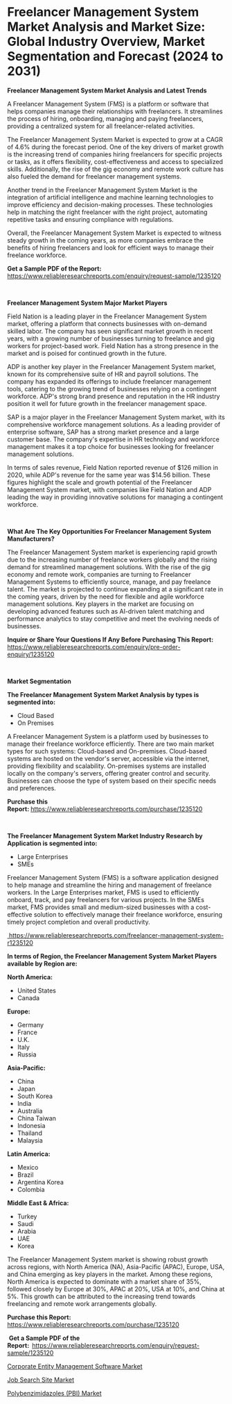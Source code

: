 <p><h1>Freelancer Management System Market Analysis and Market Size: Global Industry Overview, Market Segmentation and Forecast (2024 to 2031)</h1></p><p><strong>Freelancer Management System Market Analysis and Latest Trends</strong></p>
<p><p>A Freelancer Management System (FMS) is a platform or software that helps companies manage their relationships with freelancers. It streamlines the process of hiring, onboarding, managing and paying freelancers, providing a centralized system for all freelancer-related activities.</p><p>The Freelancer Management System Market is expected to grow at a CAGR of 4.6% during the forecast period. One of the key drivers of market growth is the increasing trend of companies hiring freelancers for specific projects or tasks, as it offers flexibility, cost-effectiveness and access to specialized skills. Additionally, the rise of the gig economy and remote work culture has also fueled the demand for freelancer management systems.</p><p>Another trend in the Freelancer Management System Market is the integration of artificial intelligence and machine learning technologies to improve efficiency and decision-making processes. These technologies help in matching the right freelancer with the right project, automating repetitive tasks and ensuring compliance with regulations.</p><p>Overall, the Freelancer Management System Market is expected to witness steady growth in the coming years, as more companies embrace the benefits of hiring freelancers and look for efficient ways to manage their freelance workforce.</p></p>
<p><strong>Get a Sample PDF of the Report:&nbsp;</strong> <a href="https://www.reliableresearchreports.com/enquiry/request-sample/1235120">https://www.reliableresearchreports.com/enquiry/request-sample/1235120</a></p>
<p>&nbsp;</p>
<p><strong>Freelancer Management System Major Market Players</strong></p>
<p><p>Field Nation is a leading player in the Freelancer Management System market, offering a platform that connects businesses with on-demand skilled labor. The company has seen significant market growth in recent years, with a growing number of businesses turning to freelance and gig workers for project-based work. Field Nation has a strong presence in the market and is poised for continued growth in the future.</p><p>ADP is another key player in the Freelancer Management System market, known for its comprehensive suite of HR and payroll solutions. The company has expanded its offerings to include freelancer management tools, catering to the growing trend of businesses relying on a contingent workforce. ADP's strong brand presence and reputation in the HR industry position it well for future growth in the freelancer management space.</p><p>SAP is a major player in the Freelancer Management System market, with its comprehensive workforce management solutions. As a leading provider of enterprise software, SAP has a strong market presence and a large customer base. The company's expertise in HR technology and workforce management makes it a top choice for businesses looking for freelancer management solutions.</p><p>In terms of sales revenue, Field Nation reported revenue of $126 million in 2020, while ADP's revenue for the same year was $14.56 billion. These figures highlight the scale and growth potential of the Freelancer Management System market, with companies like Field Nation and ADP leading the way in providing innovative solutions for managing a contingent workforce.</p></p>
<p>&nbsp;</p>
<p><strong>What Are The Key Opportunities For Freelancer Management System Manufacturers?</strong></p>
<p><p>The Freelancer Management System market is experiencing rapid growth due to the increasing number of freelance workers globally and the rising demand for streamlined management solutions. With the rise of the gig economy and remote work, companies are turning to Freelancer Management Systems to efficiently source, manage, and pay freelance talent. The market is projected to continue expanding at a significant rate in the coming years, driven by the need for flexible and agile workforce management solutions. Key players in the market are focusing on developing advanced features such as AI-driven talent matching and performance analytics to stay competitive and meet the evolving needs of businesses.</p></p>
<p><strong>Inquire or Share Your Questions If Any Before Purchasing This Report:</strong> <a href="https://www.reliableresearchreports.com/enquiry/pre-order-enquiry/1235120">https://www.reliableresearchreports.com/enquiry/pre-order-enquiry/1235120</a></p>
<p>&nbsp;</p>
<p><strong>Market Segmentation</strong></p>
<p><strong>The Freelancer Management System Market Analysis by types is segmented into:</strong></p>
<p><ul><li>Cloud Based</li><li>On Premises</li></ul></p>
<p><p>A Freelancer Management System is a platform used by businesses to manage their freelance workforce efficiently. There are two main market types for such systems: Cloud-based and On-premises. Cloud-based systems are hosted on the vendor's server, accessible via the internet, providing flexibility and scalability. On-premises systems are installed locally on the company's servers, offering greater control and security. Businesses can choose the type of system based on their specific needs and preferences.</p></p>
<p><strong>Purchase this Report:&nbsp;</strong><a href="https://www.reliableresearchreports.com/purchase/1235120">https://www.reliableresearchreports.com/purchase/1235120</a></p>
<p>&nbsp;</p>
<p><strong>The Freelancer Management System Market Industry Research by Application is segmented into:</strong></p>
<p><ul><li>Large Enterprises</li><li>SMEs</li></ul></p>
<p><p>Freelancer Management System (FMS) is a software application designed to help manage and streamline the hiring and management of freelance workers. In the Large Enterprises market, FMS is used to efficiently onboard, track, and pay freelancers for various projects. In the SMEs market, FMS provides small and medium-sized businesses with a cost-effective solution to effectively manage their freelance workforce, ensuring timely project completion and overall productivity.</p></p>
<p><a href="https://www.reliableresearchreports.com/freelancer-management-system-r1235120">&nbsp;https://www.reliableresearchreports.com/freelancer-management-system-r1235120</a></p>
<p><strong>In terms of Region, the Freelancer Management System Market Players available by Region are:</strong></p>
<p>
    <p> <strong> North America: </strong>
        <ul>
            <li>United States</li>
            <li>Canada</li>
        </ul>
        </p> 
    <p> <strong> Europe: </strong>
        <ul>
            <li>Germany</li>
            <li>France</li>
            <li>U.K.</li>
            <li>Italy</li>
            <li>Russia</li>
        </ul>
        </p> 
    <p> <strong> Asia-Pacific: </strong>
        <ul>
            <li>China</li>
            <li>Japan</li>
            <li>South Korea</li>
            <li>India</li>
            <li>Australia</li>
            <li>China Taiwan</li>
            <li>Indonesia</li>
            <li>Thailand</li>
            <li>Malaysia</li>
        </ul>
        </p> 
    <p> <strong> Latin America: </strong>
        <ul>
            <li>Mexico</li>
            <li>Brazil</li>
            <li>Argentina Korea</li>
            <li>Colombia</li>
        </ul>
        </p> 
    <p> <strong> Middle East & Africa: </strong>
        <ul>
            <li>Turkey</li>
            <li>Saudi</li>
            <li>Arabia</li>
            <li>UAE</li>
            <li>Korea</li>
        </ul>
    </p>
    </p>
<p><p>The Freelancer Management System market is showing robust growth across regions, with North America (NA), Asia-Pacific (APAC), Europe, USA, and China emerging as key players in the market. Among these regions, North America is expected to dominate with a market share of 35%, followed closely by Europe at 30%, APAC at 20%, USA at 10%, and China at 5%. This growth can be attributed to the increasing trend towards freelancing and remote work arrangements globally.</p></p>
<p><strong>Purchase this Report: </strong><a href="https://www.reliableresearchreports.com/purchase/1235120">https://www.reliableresearchreports.com/purchase/1235120</a></p>
<p>&nbsp;<strong>Get a Sample PDF of the Report:&nbsp;&nbsp;</strong><a href="https://www.reliableresearchreports.com/enquiry/request-sample/1235120">https://www.reliableresearchreports.com/enquiry/request-sample/1235120</a></p>
<p><strong></strong></p>
<p><p><a href="https://github.com/brenzgnarento/Market-Research-Report-List-2/blob/main/corporate-entity-management-software-market.md">Corporate Entity Management Software Market</a></p><p><a href="https://github.com/MyrtisWest1/Market-Research-Report-List-1/blob/main/job-search-site-market.md">Job Search Site Market</a></p><p><a href="https://issuu.com/reportprime-2/docs/polybenzimidazoles-pbi-market-size-2030.pptx">Polybenzimidazoles (PBI) Market</a></p></p>